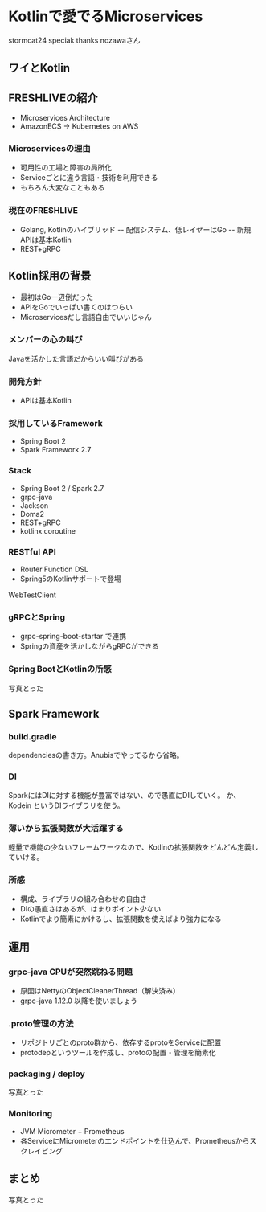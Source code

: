 # Kotlinで愛でるMicroservices

stormcat24
speciak thanks nozawaさん

## ワイとKotlin

## FRESHLIVEの紹介
- Microservices Architecture
- AmazonECS -> Kubernetes on AWS

### Microservicesの理由
- 可用性の工場と障害の局所化
- Serviceごとに違う言語・技術を利用できる
- もちろん大変なこともある

### 現在のFRESHLIVE
- Golang, Kotlinのハイブリッド
-- 配信システム、低レイヤーはGo
-- 新規APIは基本Kotlin
- REST+gRPC

## Kotlin採用の背景
- 最初はGo一辺倒だった
- APIをGoでいっぱい書くのはつらい
- Microservicesだし言語自由でいいじゃん

### メンバーの心の叫び
Javaを活かした言語だからいい叫びがある

### 開発方針
- APIは基本Kotlin

### 採用しているFramework
- Spring Boot 2
- Spark Framework 2.7

### Stack
- Spring Boot 2 / Spark 2.7
- grpc-java
- Jackson
- Doma2
- REST+gRPC
- kotlinx.coroutine

### RESTful API
- Router Function DSL
- Spring5のKotlinサポートで登場

WebTestClient

### gRPCとSpring
- grpc-spring-boot-startar で連携
- Springの資産を活かしながらgRPCができる

### Spring BootとKotlinの所感
写真とった


## Spark Framework

### build.gradle
dependenciesの書き方。Anubisでやってるから省略。

### DI
SparkにはDIに対する機能が豊富ではない、ので愚直にDIしていく。
か、Kodein というDIライブラリを使う。

### 薄いから拡張関数が大活躍する
軽量で機能の少ないフレームワークなので、Kotlinの拡張関数をどんどん定義していける。

### 所感
- 構成、ライブラリの組み合わせの自由さ
- DIの愚直さはあるが、はまりポイント少ない
- Kotlinでより簡素にかけるし、拡張関数を使えばより強力になる


## 運用

### grpc-java CPUが突然跳ねる問題
- 原因はNettyのObjectCleanerThread（解決済み）
- grpc-java 1.12.0 以降を使いましょう

### .proto管理の方法
- リポジトリごとのproto群から、依存するprotoをServiceに配置
- protodepというツールを作成し、protoの配置・管理を簡素化

### packaging / deploy
写真とった

### Monitoring
- JVM Micrometer + Prometheus 
- 各ServiceにMicrometerのエンドポイントを仕込んで、Prometheusからスクレイピング

## まとめ
写真とった




